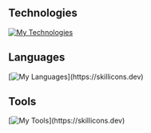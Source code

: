 ## Technologies

[![My Technologies](https://skillicons.dev/icons?i=react,vue,nodejs,linux,postgres)](https://skillicons.dev)

## Languages

[![My Languages](https://skillicons.dev/icons?i=html,css,sass,js,ts,java,)](https://skillicons.dev)

## Tools

[![My Tools](https://skillicons.dev/icons?i=figma,ai,xd,vscode,discord,git,github,gitlab,stackoverflow,netlify,replit,codepen,docker,,)](https://skillicons.dev)
